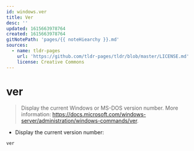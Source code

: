 ```yaml
---
id: windows.ver
title: Ver
desc: ''
updated: 1615663978764
created: 1615663978764
gitNotePath: 'pages/{{ noteHiearchy }}.md'
sources:
  - name: tldr-pages
    url: 'https://github.com/tldr-pages/tldr/blob/master/LICENSE.md'
    license: Creative Commons
---
```

# ver

> Display the current Windows or MS-DOS version number.
> More information: <https://docs.microsoft.com/windows-server/administration/windows-commands/ver>.

- Display the current version number:

`ver`

